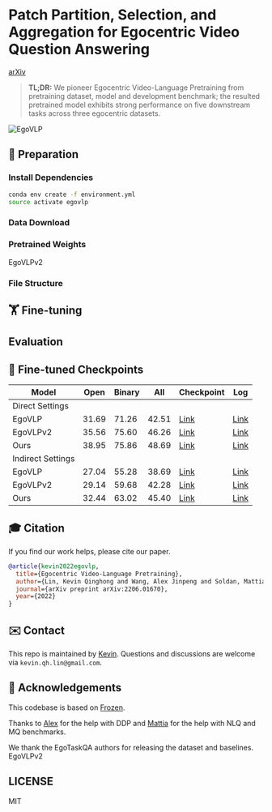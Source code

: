 # Patch Partition, Selection, and Aggregation for Egocentric Video Question Answering

[arXiv]()

> **TL;DR:** We pioneer Egocentric Video-Language Pretraining from pretraining dataset, model and development benchmark; the resulted pretrained model exhibits strong performance on five downstream tasks across three egocentric datasets.

![EgoVLP](figures/egovlp_framework.jpg)

## 📝 Preparation
### Install Dependencies 
```bash
conda env create -f environment.yml
source activate egovlp
```
### Data Download

### Pretrained Weights
EgoVLPv2

### File Structure

## 🏋️‍️ Fine-tuning

## Evaluation
## 🔧 Fine-tuned Checkpoints
 
| Model | Open | Binary | All | Checkpoint | Log |
| ------ | ------ | ------ | ------ | ------ | ------ |
| Direct Settings |
| EgoVLP | 31.69 | 71.26 | 42.51 | [Link]() | [Link]() |
| EgoVLPv2 | 35.56 | 75.60 | 46.26 | [Link]() | [Link]() |
| Ours | 38.95 | 75.86 | 48.69 | [Link]() | [Link]() |
| Indirect Settings |
| EgoVLP | 27.04 | 55.28 | 38.69 | [Link]() | [Link]() |
| EgoVLPv2 | 29.14 | 59.68 | 42.28 | [Link]() | [Link]() |
| Ours | 32.44 | 63.02 | 45.40 | [Link]() | [Link]() |



## 🎓 Citation

If you find our work helps, please cite our paper.

```bibtex
@article{kevin2022egovlp,
  title={Egocentric Video-Language Pretraining},
  author={Lin, Kevin Qinghong and Wang, Alex Jinpeng and Soldan, Mattia and Wray, Michael and Yan, Rui and Xu, Eric Zhongcong and Gao, Difei and Tu, Rongcheng and Zhao, Wenzhe and Kong, Weijie and others},
  journal={arXiv preprint arXiv:2206.01670},
  year={2022}
}
```

## ✉️ Contact

This repo is maintained by [Kevin](https://github.com/QinghongLin). Questions and discussions are welcome via `kevin.qh.lin@gmail.com`.

## 🙏 Acknowledgements

This codebase is based on [Frozen](https://github.com/m-bain/frozen-in-time). 

Thanks to [Alex](https://github.com/fingerrec) for the help with DDP and [Mattia](https://github.com/Soldelli) for the help with NLQ and MQ benchmarks.

We thank the EgoTaskQA authors for releasing the dataset and baselines.
EgoVLPv2

## LICENSE

MIT
